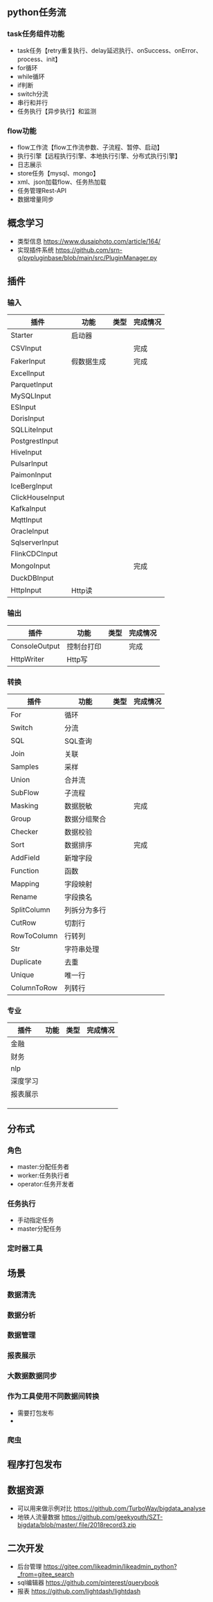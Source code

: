 ## python任务流

### task任务组件功能

- task任务【retry重复执行、delay延迟执行、onSuccess、onError、process、init】
- for循环
- while循环
- if判断
- switch分流
- 串行和并行
- 任务执行【异步执行】和监测

### flow功能
- flow工作流【flow工作流参数、子流程、暂停、启动】
- 执行引擎【远程执行引擎、本地执行引擎、分布式执行引擎】
- 日志展示
- store任务【mysql、mongo】
- xml、json加载flow、任务热加载
- 任务管理Rest-API
- 数据增量同步


## 概念学习

- 类型信息     https://www.dusaiphoto.com/article/164/
- 实现插件系统 https://github.com/srn-g/pypluginbase/blob/main/src/PluginManager.py


## 插件

### 输入

| 插件              | 功能    | 类型  | 完成情况 |
|-----------------|-------|-----|------|
| Starter         | 启动器   |     |      |
| CSVInput        |       |     |   完成   |
| FakerInput      | 假数据生成 |     | 完成   |
| ExcelInput      |       |     |      |
| ParquetInput    |       |     |      |
| MySQLInput      |       |     |      |
| ESInput         |       |     |      |
| DorisInput      |       |     |      |
| SQLLiteInput    |       |     |      |
| PostgrestInput  |       |     |      |
| HiveInput       |       |     |      |
| PulsarInput     |       |     |      |
| PaimonInput     |       |     |      |
| IceBergInput    |       |     |      |
| ClickHouseInput |       |     |      |
| KafkaInput      |       |     |      |
| MqttInput       |       |     |      |
| OracleInput     |       |     |      |
| SqlserverInput  |       |     |      |
| FlinkCDCInput   |       |     |      |
| MongoInput      |       |     | 完成   |
| DuckDBInput     |       |     |      |
| HttpInput   | Http读  |     |      |


### 输出

| 插件              | 功能    | 类型  | 完成情况 |
|-----------------|-------|-----|------|
| ConsoleOutput             | 控制台打印 |     | 完成   |
| HttpWriter  | Http写  |     |      |

### 转换

| 插件          | 功能     | 类型  | 完成情况 |
|-------------|--------|-----|------|
| For         | 循环     |     |      |
| Switch      | 分流     |     |      |
| SQL         | SQL查询  |     |      |
| Join        | 关联     |     |      |
| Samples     | 采样     |     |      |
| Union       | 合并流    |     |      |
| SubFlow     | 子流程    |     |      |
| Masking     | 数据脱敏   |     | 完成   |
| Group       | 数据分组聚合 |     |      |
| Checker     | 数据校验   |     |      |
| Sort        | 数据排序   |     | 完成   |
| AddField    | 新增字段   |     |      |
| Function    | 函数     |     |      |
| Mapping     | 字段映射   |     |      |
| Rename      | 字段换名   |     |      |
| SplitColumn | 列拆分为多行 |     |      |
| CutRow      | 切割行    |     |      |
| RowToColumn | 行转列    |     |      |
| Str         | 字符串处理  |     |      |
| Duplicate   | 去重     |     |      |
| Unique      | 唯一行    |     |      |
| ColumnToRow | 列转行    |     |      |

### 专业

| 插件      | 功能     | 类型  | 完成情况 |
|---------|--------|-----|------|
| 金融      |     |     |      |
| 财务      |     |     |      |
| nlp     |     |     |      |
| 深度学习    |     |     |      |
| 报表展示    |     |     |      |
|         |     |     |      |
|         |     |     |      |
|         |     |     |      |


## 分布式

### 角色

- master:分配任务者
- worker:任务执行者
- operator:任务开发者

### 任务执行

- 手动指定任务
- master分配任务

### 定时器工具

## 场景

### 数据清洗

### 数据分析

### 数据管理

### 报表展示

### 大数据数据同步

### 作为工具使用不同数据间转换

- 需要打包发布
- 


### 爬虫

## 程序打包发布


## 数据资源

- 可以用来做示例对比 https://github.com/TurboWay/bigdata_analyse
- 地铁人流量数据 https://github.com/geekyouth/SZT-bigdata/blob/master/.file/2018record3.zip

## 二次开发

- 后台管理   https://gitee.com/likeadmin/likeadmin_python?_from=gitee_search
- sql编辑器  https://github.com/pinterest/querybook
- 报表       https://github.com/lightdash/lightdash


